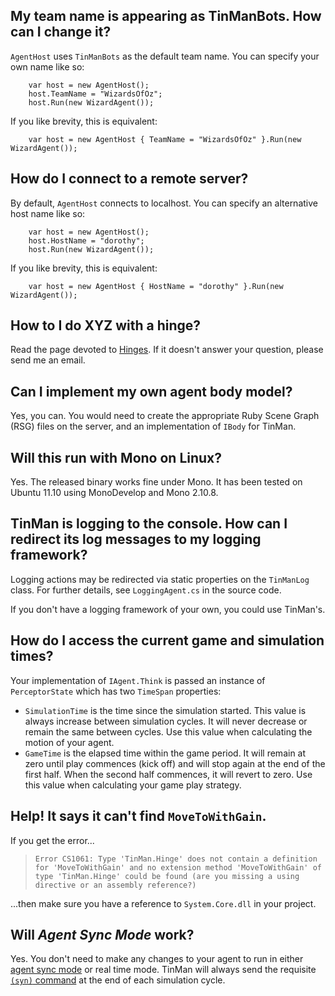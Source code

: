 ## My team name is appearing as TinManBots.  How can I change it? ##

`AgentHost` uses `TinManBots` as the default team name.  You can specify your own name like so:
```
    var host = new AgentHost();
    host.TeamName = "WizardsOfOz";
    host.Run(new WizardAgent());
```

If you like brevity, this is equivalent:

```
    var host = new AgentHost { TeamName = "WizardsOfOz" }.Run(new WizardAgent());
```

## How do I connect to a remote server? ##

By default, `AgentHost` connects to localhost.  You can specify an alternative host name like so:
```
    var host = new AgentHost();
    host.HostName = "dorothy";
    host.Run(new WizardAgent());
```

If you like brevity, this is equivalent:

```
    var host = new AgentHost { HostName = "dorothy" }.Run(new WizardAgent());
```

## How to I do XYZ with a hinge? ##

Read the page devoted to [Hinges](Hinges.md).  If it doesn't answer your question, please send me an email.

## Can I implement my own agent body model? ##

Yes, you can.  You would need to create the appropriate Ruby Scene Graph (RSG) files on the server, and an implementation of `IBody` for TinMan.

## Will this run with Mono on Linux? ##

Yes.  The released binary works fine under Mono.  It has been tested on Ubuntu 11.10 using MonoDevelop and Mono 2.10.8.

## TinMan is logging to the console.  How can I redirect its log messages to my logging framework? ##

Logging actions may be redirected via static properties on the `TinManLog` class.  For further details, see `LoggingAgent.cs` in the source code.

If you don't have a logging framework of your own, you could use TinMan's.

## How do I access the current game and simulation times? ##

Your implementation of `IAgent.Think` is passed an instance of `PerceptorState` which has two `TimeSpan` properties:

  * `SimulationTime` is the time since the simulation started.  This value is always increase between simulation cycles.  It will never decrease or remain the same between cycles.  Use this value when calculating the motion of your agent.
  * `GameTime` is the elapsed time within the game period.  It will remain at zero until play commences (kick off) and will stop again at the end of the first half.  When the second half commences, it will revert to zero.  Use this value when calculating your game play strategy.

## Help! It says it can't find `MoveToWithGain`. ##

If you get the error...

> `Error CS1061: Type 'TinMan.Hinge' does not contain a definition for 'MoveToWithGain' and no extension method 'MoveToWithGain' of type 'TinMan.Hinge' could be found (are you missing a using directive or an assembly reference?)`

...then make sure you have a reference to `System.Core.dll` in your project.

## Will _Agent Sync Mode_ work? ##

Yes.  You don't need to make any changes to your agent to run in either [agent sync mode](http://simspark.sourceforge.net/wiki/index.php/AgentSyncMode) or real time mode.  TinMan will always send the requisite [`(syn)` command](http://simspark.sourceforge.net/wiki/index.php/Effectors#Synchronize_Effector) at the end of each simulation cycle.